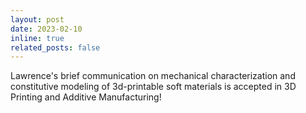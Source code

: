 ```yaml
---
layout: post
date: 2023-02-10
inline: true
related_posts: false
---
```


Lawrence's brief communication on mechanical characterization and constitutive modeling of 3d-printable soft materials is accepted in 3D Printing and Additive Manufacturing!